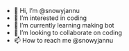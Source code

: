 - 👋 Hi, I’m @snowyjannu
- 👀 I’m interested in coding
- 🌱 I’m currently learning making bot
- 💞️ I’m looking to collaborate on coding
- 📫 How to reach me @snowyjannu

<!---
snowyjannu/snowyjannu is a ✨ special ✨ repository because its `README.md` (this file) appears on your GitHub profile.
You can click the Preview link to take a look at your changes.
--->
